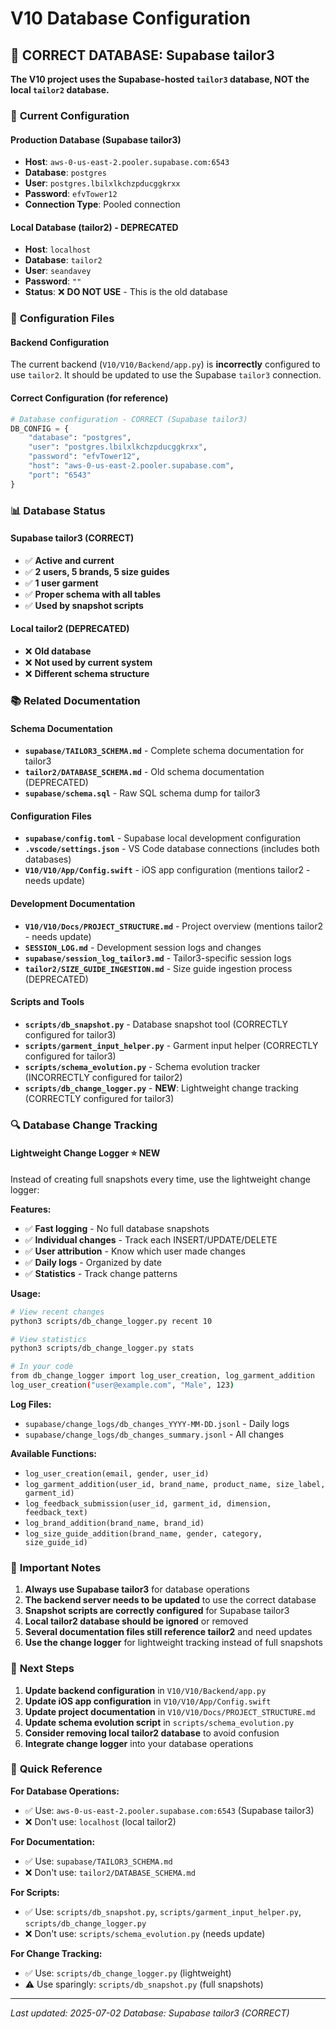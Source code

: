 # V10 Database Configuration

## 🎯 **CORRECT DATABASE: Supabase tailor3**

**The V10 project uses the Supabase-hosted `tailor3` database, NOT the local `tailor2` database.**

### 📍 **Current Configuration**

#### **Production Database (Supabase tailor3)**
- **Host**: `aws-0-us-east-2.pooler.supabase.com:6543`
- **Database**: `postgres`
- **User**: `postgres.lbilxlkchzpducggkrxx`
- **Password**: `efvTower12`
- **Connection Type**: Pooled connection

#### **Local Database (tailor2) - DEPRECATED**
- **Host**: `localhost`
- **Database**: `tailor2`
- **User**: `seandavey`
- **Password**: `""`
- **Status**: ❌ **DO NOT USE** - This is the old database

### 🔧 **Configuration Files**

#### **Backend Configuration**
The current backend (`V10/V10/Backend/app.py`) is **incorrectly** configured to use `tailor2`. It should be updated to use the Supabase `tailor3` connection.

#### **Correct Configuration (for reference)**
```python
# Database configuration - CORRECT (Supabase tailor3)
DB_CONFIG = {
    "database": "postgres",
    "user": "postgres.lbilxlkchzpducggkrxx", 
    "password": "efvTower12",
    "host": "aws-0-us-east-2.pooler.supabase.com",
    "port": "6543"
}
```

### 📊 **Database Status**

#### **Supabase tailor3 (CORRECT)**
- ✅ **Active and current**
- ✅ **2 users, 5 brands, 5 size guides**
- ✅ **1 user garment**
- ✅ **Proper schema with all tables**
- ✅ **Used by snapshot scripts**

#### **Local tailor2 (DEPRECATED)**
- ❌ **Old database**
- ❌ **Not used by current system**
- ❌ **Different schema structure**

### 📚 **Related Documentation**

#### **Schema Documentation**
- **`supabase/TAILOR3_SCHEMA.md`** - Complete schema documentation for tailor3
- **`tailor2/DATABASE_SCHEMA.md`** - Old schema documentation (DEPRECATED)
- **`supabase/schema.sql`** - Raw SQL schema dump for tailor3

#### **Configuration Files**
- **`supabase/config.toml`** - Supabase local development configuration
- **`.vscode/settings.json`** - VS Code database connections (includes both databases)
- **`V10/V10/App/Config.swift`** - iOS app configuration (mentions tailor2 - needs update)

#### **Development Documentation**
- **`V10/V10/Docs/PROJECT_STRUCTURE.md`** - Project overview (mentions tailor2 - needs update)
- **`SESSION_LOG.md`** - Development session logs and changes
- **`supabase/session_log_tailor3.md`** - Tailor3-specific session logs
- **`tailor2/SIZE_GUIDE_INGESTION.md`** - Size guide ingestion process (DEPRECATED)

#### **Scripts and Tools**
- **`scripts/db_snapshot.py`** - Database snapshot tool (CORRECTLY configured for tailor3)
- **`scripts/garment_input_helper.py`** - Garment input helper (CORRECTLY configured for tailor3)
- **`scripts/schema_evolution.py`** - Schema evolution tracker (INCORRECTLY configured for tailor2)
- **`scripts/db_change_logger.py`** - **NEW**: Lightweight change tracking (CORRECTLY configured for tailor3)

### 🔍 **Database Change Tracking**

#### **Lightweight Change Logger** ⭐ **NEW**
Instead of creating full snapshots every time, use the lightweight change logger:

**Features:**
- ✅ **Fast logging** - No full database snapshots
- ✅ **Individual changes** - Track each INSERT/UPDATE/DELETE
- ✅ **User attribution** - Know which user made changes
- ✅ **Daily logs** - Organized by date
- ✅ **Statistics** - Track change patterns

**Usage:**
```bash
# View recent changes
python3 scripts/db_change_logger.py recent 10

# View statistics
python3 scripts/db_change_logger.py stats

# In your code
from db_change_logger import log_user_creation, log_garment_addition
log_user_creation("user@example.com", "Male", 123)
```

**Log Files:**
- `supabase/change_logs/db_changes_YYYY-MM-DD.jsonl` - Daily logs
- `supabase/change_logs/db_changes_summary.jsonl` - All changes

**Available Functions:**
- `log_user_creation(email, gender, user_id)`
- `log_garment_addition(user_id, brand_name, product_name, size_label, garment_id)`
- `log_feedback_submission(user_id, garment_id, dimension, feedback_text)`
- `log_brand_addition(brand_name, brand_id)`
- `log_size_guide_addition(brand_name, gender, category, size_guide_id)`

### 🚨 **Important Notes**

1. **Always use Supabase tailor3** for database operations
2. **The backend server needs to be updated** to use the correct database
3. **Snapshot scripts are correctly configured** for Supabase tailor3
4. **Local tailor2 database should be ignored** or removed
5. **Several documentation files still reference tailor2** and need updates
6. **Use the change logger** for lightweight tracking instead of full snapshots

### 🔄 **Next Steps**

1. **Update backend configuration** in `V10/V10/Backend/app.py`
2. **Update iOS app configuration** in `V10/V10/App/Config.swift`
3. **Update project documentation** in `V10/V10/Docs/PROJECT_STRUCTURE.md`
4. **Update schema evolution script** in `scripts/schema_evolution.py`
5. **Consider removing local tailor2 database** to avoid confusion
6. **Integrate change logger** into your database operations

### 🎯 **Quick Reference**

**For Database Operations:**
- ✅ Use: `aws-0-us-east-2.pooler.supabase.com:6543` (Supabase tailor3)
- ❌ Don't use: `localhost` (local tailor2)

**For Documentation:**
- ✅ Use: `supabase/TAILOR3_SCHEMA.md`
- ❌ Don't use: `tailor2/DATABASE_SCHEMA.md`

**For Scripts:**
- ✅ Use: `scripts/db_snapshot.py`, `scripts/garment_input_helper.py`, `scripts/db_change_logger.py`
- ❌ Don't use: `scripts/schema_evolution.py` (needs update)

**For Change Tracking:**
- ✅ Use: `scripts/db_change_logger.py` (lightweight)
- ⚠️ Use sparingly: `scripts/db_snapshot.py` (full snapshots)

---
*Last updated: 2025-07-02*
*Database: Supabase tailor3 (CORRECT)* 